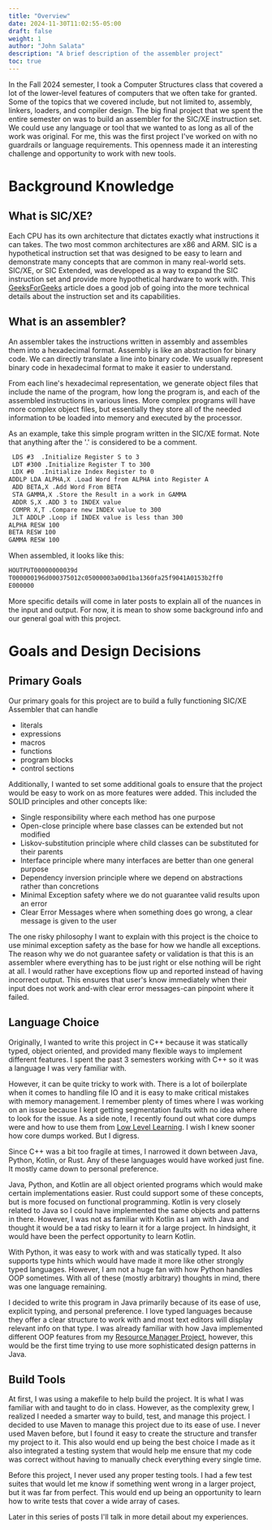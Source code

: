 ```yaml
---
title: "Overview"
date: 2024-11-30T11:02:55-05:00
draft: false
weight: 1
author: "John Salata"
description: "A brief description of the assembler project"
toc: true
---
```


In the Fall 2024 semester, I took a Computer Structures class that covered a lot of the lower-level features of computers that we often take for granted.  Some of the topics that we covered include, but not limited to, assembly, linkers, loaders, and compiler design.  The big final project that we spent the entire semester on was to build an assembler for the SIC/XE instruction set. We could use any language or tool that we wanted to as long as all of the work was original.  For me, this was the first project I've worked on with no guardrails or language requirements.  This openness made it an interesting challenge and opportunity to work with new tools.

# Background Knowledge

## What is SIC/XE?

Each CPU has its own architecture that dictates exactly what instructions it can takes.  The two most common architectures are x86 and ARM.  SIC is a hypothetical instruction set that was designed to be easy to learn and demonstrate many concepts that are common in many real-world sets. SIC/XE, or SIC Extended, was developed as a way to expand the SIC instruction set and provide more hypothetical hardware to work with.  This [GeeksForGeeks](https://www.geeksforgeeks.org/sic-xe-architecture/) article does a good job of going into the more technical details about the instruction set and its capabilities.

## What is an assembler?

An assembler takes the instructions written in assembly and assembles them into a hexadecimal format.  Assembly is like an abstraction for binary code.  We can directly translate a line into binary code.  We usually represent binary code in hexadecimal format to make it easier to understand.

From each line's hexadecimal representation, we generate object files that include the name of the program, how long the program is, and each of the assembled instructions in various lines.  More complex programs will have more complex object files, but essentially they store all of the needed information to be loaded into memory and executed by the processor.

As an example, take this simple program written in the SIC/XE format.  Note that anything after the '.' is considered to be a comment.

```txt
 LDS #3  .Initialize Register S to 3
 LDT #300 .Initialize Register T to 300
 LDX #0  .Initialize Index Register to 0
ADDLP LDA ALPHA,X .Load Word from ALPHA into Register A
 ADD BETA,X .Add Word From BETA
 STA GAMMA,X .Store the Result in a work in GAMMA
 ADDR S,X .ADD 3 to INDEX value
 COMPR X,T .Compare new INDEX value to 300
 JLT ADDLP .Loop if INDEX value is less than 300
ALPHA RESW 100
BETA RESW 100
GAMMA RESW 100
```

When assembled, it looks like this:

```txt
HOUTPUT00000000039d
T000000196d000375012c05000003a00d1ba1360fa25f9041A0153b2ff0
E000000
```

More specific details will come in later posts to explain all of the nuances in the input and output.  For now, it is mean to show some background info and our general goal with this project.

# Goals and Design Decisions

## Primary Goals

Our primary goals for this project are to build a fully functioning SIC/XE Assembler that can handle

- literals
- expressions
- macros
- functions
- program blocks
- control sections

Additionally, I wanted to set some additional goals to ensure that the project would be easy to work on as more features were added.  This included the SOLID principles and other concepts like:

- Single responsibility where each method has one purpose
- Open-close principle where base classes can be extended but not modified
- Liskov-substitution principle where child classes can be substituted for their parents
- Interface principle where many interfaces are better than one general purpose
- Dependency inversion principle where we depend on abstractions rather than concretions
- Minimal Exception safety where we do not guarantee valid results upon an error
- Clear Error Messages where when something does go wrong, a clear message is given to the user

The one risky philosophy I want to explain with this project is the choice to use minimal exception safety as the base for how we handle all exceptions.  The reason why we do not guarantee safety or validation is that this is an assembler where everything has to be just right or else nothing will be right at all.  I would rather have exceptions flow up and reported instead of having incorrect output.  This ensures that user's know immediately when their input does not work and-with clear error messages-can pinpoint where it failed.

## Language Choice

Originally, I wanted to write this project in C++ because it was statically typed, object oriented, and provided many flexible ways to implement different features. I spent the past 3 semesters working with C++ so it was a language I was very familiar with.

However, it can be quite tricky to work with.  There is a lot of boilerplate when it comes to handling file IO and it is easy to make critical mistakes with memory management. I remember plenty of times where I was working on an issue because I kept getting segmentation faults with no idea where to look for the issue.  As a side note, I recently found out what core dumps were and how to use them from [Low Level Learning](https://www.youtube.com/watch?v=3T3ZDquDDVg). I wish I knew sooner how core dumps worked. But I digress.

Since C++ was a bit too fragile at times, I narrowed it down between Java, Python, Kotlin, or Rust.  Any of these languages would have worked just fine.  It mostly came down to personal preference.

Java, Python, and Kotlin are all object oriented programs which would make certain implementations easier.  Rust could support some of these concepts, but is more focused on functional programming.  Kotlin is very closely related to Java so I could have implemented the same objects and patterns in there.  However, I was not as familiar with Kotlin as I am with Java and thought it would be a tad risky to learn it for a large project.  In hindsight, it would have been the perfect opportunity to learn Kotlin.  

With Python, it was easy to work with and was statically typed.  It also supports type hints which would have made it more like other strongly typed languages.  However, I am not a huge fan with how Python handles OOP sometimes.  With all of these (mostly arbitrary) thoughts in mind, there was one language remaining.

I decided to write this program in Java primarily because of its ease of use, explicit typing, and personal preference. I love typed languages because they offer a clear structure to work with and most text editors will display relevant info on that type. I was already familiar with how Java implemented different OOP features from my [Resource Manager Project](https://github.com/sheepman39/dalton), however, this would be the first time trying to use more sophisticated design patterns in Java.

## Build Tools

At first, I was using a makefile to help build the project.  It is what I was familiar with and taught to do in class.  However, as the complexity grew, I realized I needed a smarter way to build, test, and manage this project.  I decided to use Maven to manage this project due to its ease of use.  I never used Maven before, but I found it easy to create the structure and transfer my project to it.  This also would end up being the best choice I made as it also integrated a testing system that would help me ensure that my code was correct without having to manually check everything every single time.  

Before this project, I never used any proper testing tools.  I had a few test suites that would let me know if something went wrong in a larger project, but it was far from perfect.  This would end up being an opportunity to learn how to write tests that cover a wide array of cases.  

Later in this series of posts I'll talk in more detail about my experiences.
